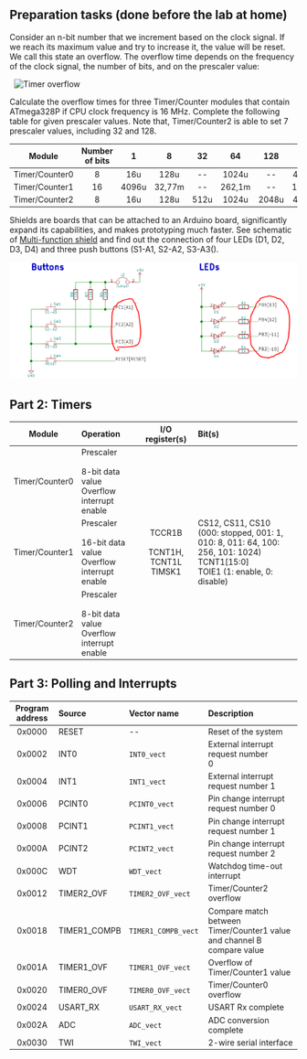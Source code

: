 ## Preparation tasks (done before the lab at home)

Consider an n-bit number that we increment based on the clock signal. If we reach its maximum value and try to increase it, the value will be reset. We call this state an overflow. The overflow time depends on the frequency of the clock signal, the number of bits, and on the prescaler value:

&nbsp;
![Timer overflow](https://github.com/tomas-fryza/Digital-electronics-2/blob/master/Labs/04-interrupts/Images/timer_overflow.png)
&nbsp;

Calculate the overflow times for three Timer/Counter modules that contain ATmega328P if CPU clock frequency is 16&nbsp;MHz. Complete the following table for given prescaler values. Note that, Timer/Counter2 is able to set 7 prescaler values, including 32 and 128.

| **Module** | **Number of bits** | **1** | **8** | **32** | **64** | **128** | **256** | **1024** |
| :-: | :-: | :-: | :-: | :-: | :-: | :-: | :-: | :-: |
| Timer/Counter0 | 8  | 16u | 128u | -- | 1024u | -- | 4096u | 16,38m |
| Timer/Counter1 | 16 | 4096u | 32,77m | -- | 262,1m | -- | 1,048s | 4,194s |
| Timer/Counter2 | 8  | 16u | 128u |  512u  | 1024u | 2048u | 4096u | 16,38m |

Shields are boards that can be attached to an Arduino board, significantly expand its capabilities, and makes prototyping much faster. See schematic of [Multi-function shield](../../Docs/arduino_shield.pdf) and find out the connection of four LEDs (D1, D2, D3, D4) and three push buttons (S1-A1, S2-A2, S3-A3().

![preparation](https://github.com/xrotre05/Digital-electronics-2/blob/main/Labs/04-interrupts/prep.PNG)


## Part 2: Timers

| **Module** | **Operation** | **I/O register(s)** | **Bit(s)** |
| :-: | :-- | :-: | :-- |
| Timer/Counter0 | Prescaler<br><br>8-bit data value<br>Overflow interrupt enable | <br><br><br> | <br><br><br> |
| Timer/Counter1 | Prescaler<br><br>16-bit data value<br>Overflow interrupt enable | TCCR1B<br><br>TCNT1H, TCNT1L<br>TIMSK1 | CS12, CS11, CS10<br>(000: stopped, 001: 1, 010: 8, 011: 64, 100: 256, 101: 1024)<br>TCNT1[15:0]<br>TOIE1 (1: enable, 0: disable) |
| Timer/Counter2 | Prescaler<br><br>8-bit data value<br>Overflow interrupt enable | <br><br><br> | <br><br><br> |


## Part 3: Polling and Interrupts

| **Program address** | **Source** | **Vector name** | **Description** |
| :-: | :-- | :-- | :-- |
| 0x0000 | RESET | -- | Reset of the system |
| 0x0002 | INT0  | `INT0_vect`&nbsp;&nbsp;&nbsp;&nbsp;&nbsp;&nbsp;&nbsp;&nbsp;&nbsp;&nbsp;&nbsp;&nbsp;&nbsp;&nbsp;&nbsp;&nbsp; | External interrupt request number 0&nbsp;&nbsp;&nbsp;&nbsp;&nbsp;&nbsp;&nbsp;&nbsp;&nbsp;&nbsp;&nbsp;&nbsp;&nbsp;&nbsp;&nbsp;&nbsp; |
| 0x0004 | INT1 | `INT1_vect` | External interrupt request number 1 |
| 0x0006 | PCINT0 | `PCINT0_vect` | Pin change interrupt request number 0 |
| 0x0008 | PCINT1 | `PCINT1_vect` | Pin change interrupt request number 1 |
| 0x000A | PCINT2 | `PCINT2_vect` | Pin change interrupt request number 2 |
| 0x000C | WDT | `WDT_vect` | Watchdog time-out interrupt |
| 0x0012 | TIMER2_OVF | `TIMER2_OVF_vect` | Timer/Counter2 overflow |
| 0x0018 | TIMER1_COMPB | `TIMER1_COMPB_vect` | Compare match between Timer/Counter1 value and channel B compare value |
| 0x001A | TIMER1_OVF | `TIMER1_OVF_vect` | Overflow of Timer/Counter1 value |
| 0x0020 | TIMER0_OVF | `TIMER0_OVF_vect` | Timer/Counter0 overflow |
| 0x0024 | USART_RX | `USART_RX_vect` | USART Rx complete |
| 0x002A | ADC | `ADC_vect` | ADC conversion complete |
| 0x0030 | TWI | `TWI_vect` | 2-wire serial interface |

